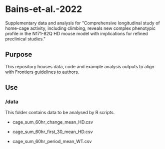 # Bains-et-al.-2022
Supplementary data and analysis for "Comprehensive longitudinal study of home-cage activity, including climbing, reveals new complex phenotypic profile in the N171-82Q HD mouse model with implications for refined preclinical studies."

## Purpose
This repository houses data, code and example analysis outputs to align with Frontiers guidelines to authors. 

## Use
### /data
This folder contains data to be analysed by R scripts. 
* cage_sum_60hr_change_mean_HD.csv

* cage_sum_60hr_first_30_mean_HD.csv

* cage_sum_60hr_period_mean_WT.csv
